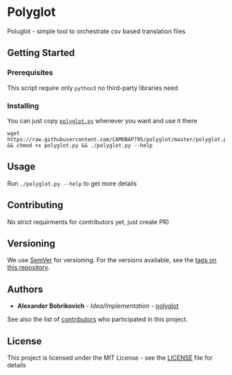 # Polyglot

Poluglot - simple tool to orchestrate csv based translation files

## Getting Started

### Prerequisites

This script require only `python3` no third-party libraries need

### Installing

You can just copy [`polyglot.py`](https://raw.githubusercontent.com/CAMOBAP795/polyglot/master/polyglot.py) whenever you want and use it there

```
wget https://raw.githubusercontent.com/CAMOBAP795/polyglot/master/polyglot.py && chmod +x polyglot.py && ./polyglot.py --help
```

## Usage

Run `./polyglot.py --help` to get more details

## Contributing

No strict requirments for contributors yet, just create PR)

## Versioning

We use [SemVer](http://semver.org/) for versioning. For the versions available, see the [tags on this repository](https://github.com/CAMOBAP795/polyglot). 

## Authors

* **Alexander Bobrikovich** - *Idea/Implementation* - [polyglot](https://github.com/CAMOBAP795/polyglot)

See also the list of [contributors](https://github.com/your/project/contributors) who participated in this project.

## License

This project is licensed under the MIT License - see the [LICENSE](LICENSE) file for details
